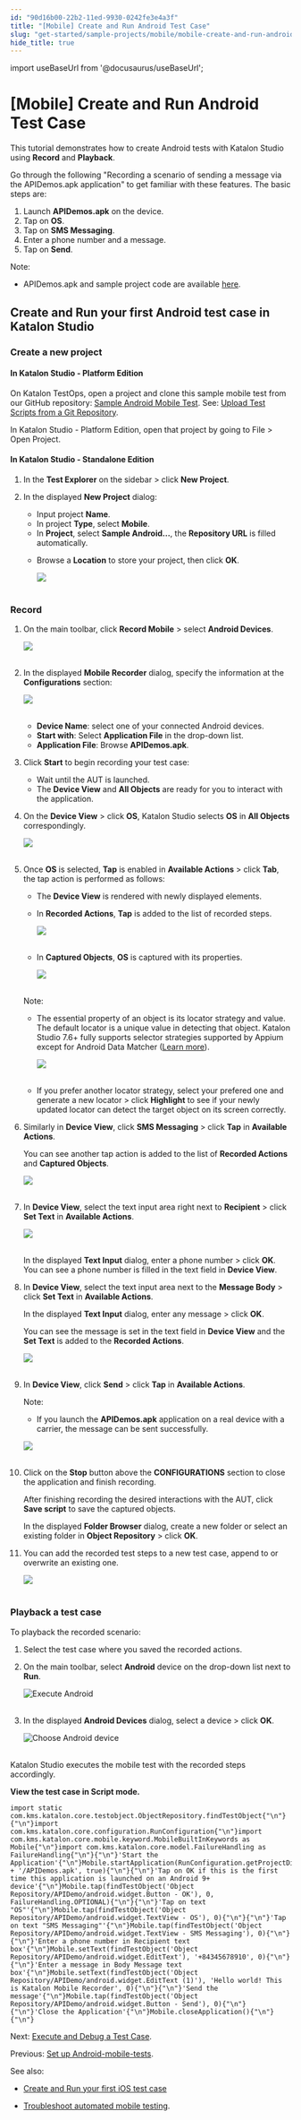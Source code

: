 ```yaml
---
id: "90d16b00-22b2-11ed-9930-0242fe3e4a3f"
title: "[Mobile] Create and Run Android Test Case"
slug: "get-started/sample-projects/mobile/mobile-create-and-run-android-test-case"
hide_title: true
---
```

import useBaseUrl from '@docusaurus/useBaseUrl';


# <a id="id" class="anchor_top_offset"/><a id="ariaid-title1" class="anchor_top_offset"/>[Mobile] Create and Run Android Test Case

<p xmlns="http://www.w3.org/1999/xhtml" className="p">This tutorial demonstrates how to create Android tests with <span className="ph">Katalon Studio</span> using <strong className="ph b">Record</strong> and <strong className="ph b">Playback</strong>.</p> 
<p xmlns="http://www.w3.org/1999/xhtml" className="p">Go through the following "Recording a scenario of sending a message via the APIDemos.apk application" to get familiar with these features. The basic steps are:</p> 
<ol xmlns="http://www.w3.org/1999/xhtml" className="ol"><li className="li">Launch <strong className="ph b">APIDemos.apk</strong> on the device.</li><li className="li">Tap on <strong className="ph b">OS</strong>.</li><li className="li">Tap on <strong className="ph b">SMS Messaging</strong>.</li><li className="li">Enter a phone number and a message.</li><li className="li">Tap on <strong className="ph b">Send</strong>.</li></ol> 
<div xmlns="http://www.w3.org/1999/xhtml" className="note note note_note"><span className="note__title">Note:</span> 
  <ul className="ul"><li className="li">APIDemos.apk and sample project code are available <a className="xref j-external-link" href="https://github.com/katalon-studio-samples/android-mobile-tests" target="_blank">here</a>.</li></ul>
</div>

## <a id="id_1" class="anchor_top_offset"/>Create and Run your first Android test case in <span xmlns="http://www.w3.org/1999/xhtml" className="ph">Katalon Studio</span> 


### <a id="id_2" class="anchor_top_offset"/>Create a new project

<h4 xmlns="http://www.w3.org/1999/xhtml" className="title sectiontitle">In Katalon Studio - Platform Edition</h4> 
                        
<p xmlns="http://www.w3.org/1999/xhtml" className="p">On Katalon TestOps, open a project and clone this sample mobile test from our GitHub repository: <a className="xref j-external-link" href="https://github.com/katalon-studio-samples/android-mobile-tests" target="_blank">Sample Android Mobile Test</a>. See: <a className="xref" href="/docs/organize/upload-test-scripts-from-the-git-repository-to-katalon-testops">Upload Test Scripts from a Git Repository</a>.</p> 
<p xmlns="http://www.w3.org/1999/xhtml" className="p">In Katalon Studio - Platform Edition, open that project by going  to <span className="ph uicontrol">File</span> &gt; <span className="ph uicontrol">Open Project</span>.</p> 
        
<h4 xmlns="http://www.w3.org/1999/xhtml" className="title sectiontitle">In Katalon Studio - Standalone Edition</h4> 
                        
<ol xmlns="http://www.w3.org/1999/xhtml" className="ol"><li className="li">     <p className="p">In the <strong className="ph b">Test Explorer</strong> on the sidebar &gt; click <strong className="ph b">New Project</strong>.</p>   </li><li className="li">     <p className="p">In the displayed <strong className="ph b">New Project</strong> dialog:</p>     <ul className="ul"><li className="li">Input project <strong className="ph b">Name</strong>.</li><li className="li">In project <strong className="ph b">Type</strong>, select <strong className="ph b">Mobile</strong>.</li><li className="li">In <strong className="ph b">Project</strong>, select <strong className="ph b">Sample Android...</strong>, the <strong className="ph b">Repository URL</strong> is filled automatically.</li><li className="li">         <p className="p">Browse a <strong className="ph b">Location</strong> to store your project, then click <strong className="ph b">OK</strong>.</p>         <p className="p"> <img className="image" src={useBaseUrl("https://github.com/katalon-studio/docs-images/raw/master/katalon-studio/docs/mobile-recorder-76/Android/create-new-project-with-sample-project.png")} width={700} /><br /><br />         </p>       </li></ul>   </li></ol> 
        

### <a id="id_3" class="anchor_top_offset"/>Record

<ol xmlns="http://www.w3.org/1999/xhtml" className="ol"><li className="li">     <p className="p">On the main toolbar, click <strong className="ph b">Record Mobile</strong> &gt; select <strong className="ph b">Android Devices</strong>.</p>     <p className="p"> <img className="image" src={useBaseUrl("https://github.com/katalon-studio/docs-images/raw/master/katalon-studio/docs/mobile-recorder-76/Android-devices.png")} width={250} /><br /><br />     </p>   </li><li className="li">     <p className="p">In the displayed <strong className="ph b">Mobile Recorder</strong> dialog, specify the information at the <strong className="ph b">Configurations</strong> section:</p>     <p className="p"> <img className="image" src={useBaseUrl("https://github.com/katalon-studio/docs-images/raw/master/katalon-studio/docs/mobile-recorder-76/Android/configure.png")} width={500} /><br /><br />     </p>     <ul className="ul"><li className="li"> <strong className="ph b">Device Name</strong>: select one of your connected Android devices.</li><li className="li"> <strong className="ph b">Start with</strong>: Select <strong className="ph b">Application File</strong> in the drop-down list.</li><li className="li"> <strong className="ph b">Application File</strong>: Browse <strong className="ph b">APIDemos.apk</strong>.</li></ul>   </li><li className="li">     <p className="p">Click <strong className="ph b">Start</strong> to begin recording your test case:</p>     <ul className="ul"><li className="li">Wait until the AUT is launched.</li><li className="li">The <strong className="ph b">Device View</strong> and <strong className="ph b">All Objects</strong> are ready for you to interact with the application.</li></ul>   </li><li className="li">     <p className="p">On the <strong className="ph b">Device View</strong> &gt; click <strong className="ph b">OS</strong>, Katalon Studio selects <strong className="ph b">OS</strong> in <strong className="ph b">All Objects</strong> correspondingly.</p>     <p className="p"> <img className="image" src={useBaseUrl("https://github.com/katalon-studio/docs-images/raw/master/katalon-studio/docs/mobile-recorder-76/Android/830-android-os.png")} width={700} /><br /><br /></p>   </li><li className="li">     <p className="p">Once <strong className="ph b">OS</strong> is selected, <strong className="ph b">Tap</strong> is enabled in <strong className="ph b">Available Actions</strong> &gt; click <strong className="ph b">Tab</strong>, the tap action is performed as follows:</p>     <ul className="ul"><li className="li">The <strong className="ph b">Device View</strong> is rendered with newly displayed elements.</li><li className="li">         <p className="p">In <strong className="ph b">Recorded Actions</strong>, <strong className="ph b">Tap</strong> is added to the list of recorded steps.</p>         <p className="p"> <img className="image" src={useBaseUrl("https://github.com/katalon-studio/docs-images/raw/master/katalon-studio/docs/mobile-recorder-76/Android/tap.png")} width={500} /><br /><br />         </p>       </li><li className="li">         <p className="p">In <strong className="ph b">Captured Objects</strong>, <strong className="ph b">OS</strong> is captured with its properties.</p>         <p className="p"> <img className="image" src={useBaseUrl("https://github.com/katalon-studio/docs-images/raw/master/katalon-studio/docs/mobile-recorder-76/Android/captured.png")} width={500} /><br /><br />         </p>       </li></ul>     <div className="note note note_note"><span className="note__title">Note:</span>        <ul className="ul"><li className="li">           <p className="p">The essential property of an object is its locator strategy and value. The default locator is a unique value in detecting that object. Katalon Studio 7.6+ fully supports selector strategies supported by Appium except for Android Data Matcher (<a className="xref" href="/docs/author/test-objects/mobile-test-objects/locators-and-object-identification-in-katalon-studio">Learn more</a>).</p>           <p className="p"> <img className="image" src={useBaseUrl("https://github.com/katalon-studio/docs-images/raw/master/katalon-studio/docs/mobile-recorder-76/Android/locator-strategy.png")} width={500} /><br /><br />           </p>         </li><li className="li">If you prefer another locator strategy, select your prefered one and generate a new locator &gt; click <strong className="ph b">Highlight</strong> to see if your newly updated locator can detect the target object on its screen correctly.</li></ul>     </div>   </li><li className="li">     <p className="p">Similarly in <strong className="ph b">Device View</strong>, click <strong className="ph b">SMS Messaging</strong> &gt; click <strong className="ph b">Tap</strong> in <strong className="ph b">Available Actions</strong>.</p>     <p className="p">You can see another tap action is added to the list of <strong className="ph b">Recorded Actions</strong> and <strong className="ph b">Captured Objects</strong>.</p>     <p className="p"> <img className="image" src={useBaseUrl("https://github.com/katalon-studio/docs-images/raw/master/katalon-studio/docs/mobile-recorder-76/Android/830-sms-messaging.png")} width={700} /><br /><br /></p>   </li><li className="li">     <p className="p">In <strong className="ph b">Device View</strong>, select the text input area right next to <strong className="ph b">Recipient</strong> &gt; click <strong className="ph b">Set Text</strong> in <strong className="ph b">Available Actions</strong>.</p>     <p className="p"> <img className="image" src={useBaseUrl("https://github.com/katalon-studio/docs-images/raw/master/katalon-studio/docs/mobile-recorder-76/Android/830-android-set-text.png")} width={700} /><br /><br /></p>     <p className="p">In the displayed <strong className="ph b">Text Input</strong> dialog, enter a phone number &gt; click <strong className="ph b">OK</strong>. You can see a phone number is filled in the text field in <strong className="ph b">Device View</strong>.</p>   </li><li className="li">     <p className="p">In <strong className="ph b">Device View</strong>, select the text input area next to the <strong className="ph b">Message Body</strong> &gt; click <strong className="ph b">Set Text</strong> in <strong className="ph b">Available Actions</strong>.</p>     <p className="p">In the displayed <strong className="ph b">Text Input</strong> dialog, enter any message &gt; click <strong className="ph b">OK</strong>.</p>     <p className="p">You can see the message is set in the text field in <strong className="ph b">Device View</strong> and the <strong className="ph b">Set Text</strong> is added to the <strong className="ph b">Recorded Actions</strong>.</p>     <p className="p"> <img className="image" src={useBaseUrl("https://github.com/katalon-studio/docs-images/raw/master/katalon-studio/docs/mobile-recorder-76/Android/830-text-input.png")} width={700} /><br /><br /></p>   </li><li className="li">     <p className="p">In <strong className="ph b">Device View</strong>, click <strong className="ph b">Send</strong> &gt; click <strong className="ph b">Tap</strong> in <strong className="ph b">Available Actions</strong>.</p>     <div className="note note note_note"><span className="note__title">Note:</span>        <ul className="ul"><li className="li">If you launch the <strong className="ph b">APIDemos.apk</strong> application on a real device with a carrier, the message can be sent successfully.</li></ul>     </div>     <p className="p"> <img className="image" src={useBaseUrl("https://github.com/katalon-studio/docs-images/raw/master/katalon-studio/docs/mobile-recorder-76/Android/830-android-send.png")} width={700} /><br /><br /></p>   </li><li className="li">     <p className="p">Click on the <strong className="ph b">Stop</strong> button above the <strong className="ph b">CONFIGURATIONS</strong> section to close the application and finish recording.</p>     <p className="p">After finishing recording the desired interactions with the AUT, click <strong className="ph b">Save script</strong> to save the captured objects.</p>     <p className="p">In the displayed <strong className="ph b">Folder Browser</strong> dialog, create a new folder or select an existing folder in <strong className="ph b">Object Repository</strong> &gt; click <strong className="ph b">OK</strong>.</p>   </li><li className="li">     <p className="p">You can add the recorded test steps to a new test case, append to or overwrite an existing one.</p>     <p className="p"> <img className="image" src={useBaseUrl("https://github.com/katalon-studio/docs-images/raw/master/katalon-studio/docs/mobile-recorder-76/new-tc.png")} width={500} /><br /><br />     </p>   </li></ol> 

### <a id="id_4" class="anchor_top_offset"/>Playback a test case

<p xmlns="http://www.w3.org/1999/xhtml" className="p">To playback the recorded scenario:</p> 
<ol xmlns="http://www.w3.org/1999/xhtml" className="ol"><li className="li">Select the test case where you saved the recorded actions.</li><li className="li">     <p className="p">On the main toolbar, select <strong className="ph b">Android</strong> device on the drop-down list next to <strong className="ph b">Run</strong>.</p>     <p className="p"> <img className="image" src={useBaseUrl("https://github.com/katalon-studio/docs-images/raw/master/katalon-studio/docs/execute-mobile-testing-with-emulator/KS-TOOLBAR-Android.png")} width={250} alt="Execute Android" /><br /><br />     </p>   </li><li className="li">     <p className="p">In the displayed <strong className="ph b">Android Devices</strong> dialog, select a device &gt; click <strong className="ph b">OK</strong>.</p>     <p className="p"> <img className="image" src={useBaseUrl("https://github.com/katalon-studio/docs-images/raw/master/katalon-studio/docs/mobile-recorder-76/Android/device.png")} width={500} alt="Choose Android device" /><br /><br />     </p>   </li></ol> 
<p xmlns="http://www.w3.org/1999/xhtml" className="p">Katalon Studio executes the mobile test with the recorded steps accordingly.</p> 
<p xmlns="http://www.w3.org/1999/xhtml" className="p"><strong className="ph b">View the test case in Script mode.</strong></p> 
<pre xmlns="http://www.w3.org/1999/xhtml" className="pre codeblock"><code>import static com.kms.katalon.core.testobject.ObjectRepository.findTestObject{"\n"}{"\n"}import com.kms.katalon.core.configuration.RunConfiguration{"\n"}import com.kms.katalon.core.mobile.keyword.MobileBuiltInKeywords as Mobile{"\n"}import com.kms.katalon.core.model.FailureHandling as FailureHandling{"\n"}{"\n"}'Start the Application'{"\n"}Mobile.startApplication(RunConfiguration.getProjectDir() + '/APIDemos.apk', true){"\n"}{"\n"}'Tap on OK if this is the first time this application is launched on an Android 9+ device'{"\n"}Mobile.tap(findTestObject('Object Repository/APIDemo/android.widget.Button - OK'), 0, FailureHandling.OPTIONAL){"\n"}{"\n"}'Tap on text "OS"'{"\n"}Mobile.tap(findTestObject('Object Repository/APIDemo/android.widget.TextView - OS'), 0){"\n"}{"\n"}'Tap on text "SMS Messaging"'{"\n"}Mobile.tap(findTestObject('Object Repository/APIDemo/android.widget.TextView - SMS Messaging'), 0){"\n"}{"\n"}'Enter a phone number in Recipient text box'{"\n"}Mobile.setText(findTestObject('Object Repository/APIDemo/android.widget.EditText'), '+84345678910', 0){"\n"}{"\n"}'Enter a message in Body Message text box'{"\n"}Mobile.setText(findTestObject('Object Repository/APIDemo/android.widget.EditText (1)'), 'Hello world! This is Katalon Mobile Recorder', 0){"\n"}{"\n"}'Send the message'{"\n"}Mobile.tap(findTestObject('Object Repository/APIDemo/android.widget.Button - Send'), 0){"\n"}{"\n"}'Close the Application'{"\n"}Mobile.closeApplication(){"\n"}{"\n"}</code></pre> 
<p xmlns="http://www.w3.org/1999/xhtml" className="p">Next: <a className="xref" href="/docs/execute/execute-tests-with-katalon-studio/execute-a-test-case">Execute and Debug a Test Case</a>.</p> 
<p xmlns="http://www.w3.org/1999/xhtml" className="p">Previous: <a className="xref" href="/docs/author/manage-projects/set-up-projects/mobile-testing/android/mobile-android-setup-in-katalon-studio">Set up Android-mobile-tests</a>.</p> 
<div xmlns="http://www.w3.org/1999/xhtml" className="p">See also: <ul className="ul"><li className="li"><p className="p"><a className="xref" href="/docs/get-started/sample-projects/mobile/mobile-create-and-run-ios-test-case-in-katalon-studio">Create and Run your first iOS test case</a></p></li><li className="li"><p className="p"><a className="xref" href="/docs/author/troubleshooting-for-test-authoring/troubleshoot-mobile-automated-testing/troubleshooting-automated-mobile-testing-overview">Troubleshoot automated mobile testing</a>.</p></li></ul></div>
